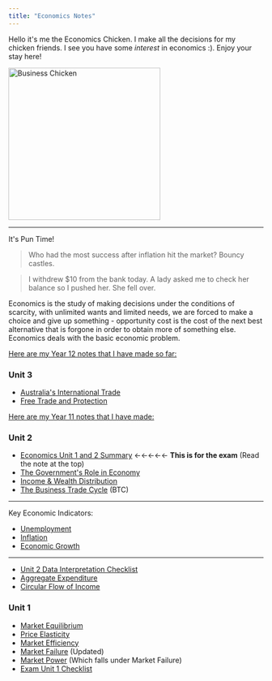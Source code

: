 ```yaml
---
title: "Economics Notes"
---
```


Hello it's me the Economics Chicken. I make all the decisions for my chicken friends. I see you have some *interest* in economics :). Enjoy your stay here!

<image src="/the-chicken-pen/assets/Economics_Chicken.png" alt="Business Chicken" width=300px />

---
It's Pun Time!
>Who had the most success after inflation hit the market? Bouncy castles.

>I withdrew $10 from the bank today. A lady asked me to check her balance so I pushed her. She fell over.

Economics is the study of making decisions under the conditions of scarcity, with unlimited wants and limited needs, we are forced to make a choice and give up something - opportunity cost is the cost of the next best alternative that is forgone in order to obtain more of something else. Economics deals with the basic economic problem.

<u>Here are my Year 12 notes that I have made so far:</u>

### Unit 3
- [Australia's International Trade](Australias-International-Trade.md)
- [Free Trade and Protection](Free-Trade-and-Protection.md)


<u>Here are my Year 11 notes that I have made:</u>

### Unit 2
- [Economics Unit 1 and 2 Summary](Economics-Exam-Two-Checklist.md)  ←←←←← **This is for the exam** (Read the note at the top)
- [The Government's Role in Economy](Government-in-Economy.md)
- [Income & Wealth Distribution](Income-Distribution.md)
- [The Business Trade Cycle](Business-Trade-Cycle.md) (BTC)

---
Key Economic Indicators:
- [Unemployment](Unemployment.md)
- [Inflation](Inflation.md)
- [Economic Growth](Economic-Growth.md)

---
- [Unit 2 Data Interpretation Checklist](Economics-Data-Interpretation-Unit-2-Checklist.md)
- [Aggregate Expenditure](Aggregate-Expenditure.md)
- [Circular Flow of Income](Circular-Flow-Income.md)
  
### Unit 1
- [Market Equilibrium](Market-Equilibrium.md)
- [Price Elasticity](Price-Elasticity.md)
- [Market Efficiency](Market-Efficiency.md)
- [Market Failure](Market-Failure.md) (Updated)
- [Market Power](Market-Power.md) (Which falls under Market Failure)
- [Exam Unit 1 Checklist](Economics-Exam-One-Checklist.md)
